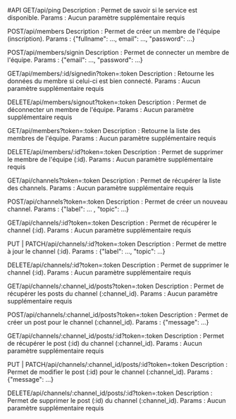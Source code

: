#API
GET/api/ping
Description : Permet de savoir si le service est disponible.
Params : Aucun paramètre supplémentaire requis


POST/api/members
Description : Permet de créer un membre de l'équipe (inscription).
Params : {"fullname": ..., email": ..., "password": ...}


POST/api/members/signin
Description : Permet de connecter un membre de l'équipe.
Params : {"email": ..., "password": ...}


GET/api/members/:id/signedin?token=:token
Description : Retourne les données du membre si celui-ci est bien connecté.
Params : Aucun paramètre supplémentaire requis


DELETE/api/members/signout?token=:token
Description : Permet de déconnecter un membre de l'équipe.
Params : Aucun paramètre supplémentaire requis


GET/api/members?token=:token
Description : Retourne la liste des membres de l'équipe.
Params : Aucun paramètre supplémentaire requis


DELETE/api/members/:id?token=:token
Description : Permet de supprimer le membre de l'équipe (:id).
Params : Aucun paramètre supplémentaire requis


GET/api/channels?token=:token
Description : Permet de récupérer la liste des channels.
Params : Aucun paramètre supplémentaire requis


POST/api/channels?token=:token
Description : Permet de créer un nouveau channel.
Params : {"label": ... , "topic": ...}


GET/api/channels/:id?token=:token
Description : Permet de récupérer le channel (:id).
Params : Aucun paramètre supplémentaire requis


PUT | PATCH/api/channels/:id?token=:token
Description : Permet de mettre à jour le channel (:id).
Params : {"label": ..., "topic": ...}


DELETE/api/channels/:id?token=:token
Description : Permet de supprimer le channel (:id).
Params : Aucun paramètre supplémentaire requis


GET/api/channels/:channel_id/posts?token=:token
Description : Permet de récupérer les posts du channel (:channel_id).
Params : Aucun paramètre supplémentaire requis


POST/api/channels/:channel_id/posts?token=:token
Description : Permet de créer un post pour le channel (:channel_id).
Params : {"message": ...}


GET/api/channels/:channel_id/posts/:id?token=:token
Description : Permet de récupérer le post (:id) du channel (:channel_id).
Params : Aucun paramètre supplémentaire requis


PUT | PATCH/api/channels/:channel_id/posts/:id?token=:token
Description : Permet de modifier le post (:id) pour le channel (:channel_id).
Params : {"message": ...}


DELETE/api/channels/:channel_id/posts/:id?token=:token
Description : Permet de supprimer le post (:id) du channel (:channel_id).
Params : Aucun paramètre supplémentaire requis

